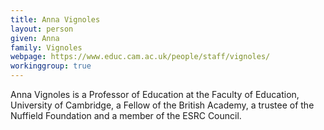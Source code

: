 ```yaml
---
title: Anna Vignoles
layout: person
given: Anna
family: Vignoles
webpage: https://www.educ.cam.ac.uk/people/staff/vignoles/
workinggroup: true
---
```


Anna Vignoles is a Professor of Education at the Faculty of Education, University of Cambridge, a Fellow of the British Academy, a trustee of the Nuffield Foundation and a member of the ESRC Council.
